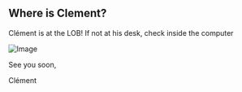 ## Where is Clement?
Clément is at the LOB! If not at his desk, check inside the computer

![Image](https://c.tenor.com/pvFJwncehzIAAAAM/hello-there-private-from-penguins-of-madagascar.gif)
<!-- Clément is at the LOB! If not at his desk, check inside the computer ![Image](https://c.tenor.com/pvFJwncehzIAAAAM/hello-there-private-from-penguins-of-madagascar.gif) -->
<!-- Clément is at home. Send him a Hi" through mail or [Slack](https://laboptiquebiosciences.slack.com) ![Image](https://monophy.com/media/jkSvCVEXWlOla/monophy.gif) -->

See you soon,

Clément